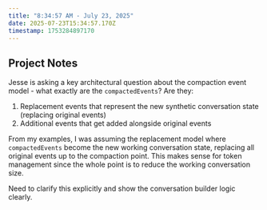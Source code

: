 ```yaml
---
title: "8:34:57 AM - July 23, 2025"
date: 2025-07-23T15:34:57.170Z
timestamp: 1753284897170
---
```


## Project Notes

Jesse is asking a key architectural question about the compaction event model - what exactly are the `compactedEvents`? Are they:

1. Replacement events that represent the new synthetic conversation state (replacing original events)
2. Additional events that get added alongside original events

From my examples, I was assuming the replacement model where `compactedEvents` become the new working conversation state, replacing all original events up to the compaction point. This makes sense for token management since the whole point is to reduce the working conversation size.

Need to clarify this explicitly and show the conversation builder logic clearly.
